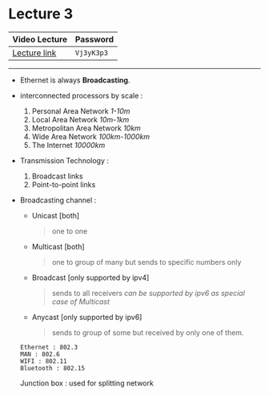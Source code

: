 # Lecture 3

| Video Lecture | Password |
|--|--|
| [Lecture link](https://nirmauni.webex.com/nirmauni/ldr.php?RCID=c0f2f769ce81496806e356e8005e1fa6) | `Vj3yK3p3` |
---

- Ethernet is always **Broadcasting**.
- interconnected processors by scale : 
	1. Personal Area Network		*1-10m*
	2. Local Area Network			*10m-1km*
	3. Metropolitan Area Network	*10km*
	4. Wide Area Network			*100km-1000km*
	5. The Internet					*10000km*

- Transmission Technology : 
	1. Broadcast links
	2. Point-to-point links
- Broadcasting channel : 
	- Unicast [both]
		> one to one
	- Multicast [both]
		> one to group of many but sends to specific numbers only
	- Broadcast	[only supported by ipv4]
		> sends to all receivers
		> *can be supported by ipv6 as special case of Multicast*
	- Anycast [only supported by ipv6]
		> sends to group of some but received by only one of them.

	```
	Ethernet : 802.3
	MAN : 802.6
	WIFI : 802.11
	Bluetooth : 802.15
	```
	
	Junction box : used for splitting network
	
	
